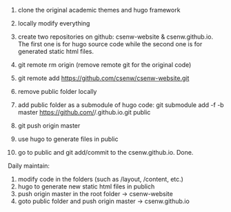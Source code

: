 1. clone the original academic themes and hugo framework
2. locally modify everything
3. create two repositories on github: csenw-website & csenw.github.io. The first one is for hugo source code while the second one is for generated static html files.
4. git remote rm origin (remove remote git for the original code)
5. git remote add https://github.com/csenw/csenw-website.git

6. remove public folder locally
7. add public folder as a submodule of hugo code: git submodule add -f -b master https://github.com/<USERNAME>/<USERNAME>.github.io.git public
8. git push origin master

9. use hugo to generate files in public
10. go to public and git add/commit to the csenw.github.io.
Done.


Daily maintain: 
1. modify code in the folders (such as /layout, /content, etc.)
2. hugo to generate new static html files in publich
3. push origin master in the root folder -> csenw-website
4. goto public folder and push origin master -> csenw.github.io

